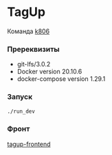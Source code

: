 # TagUp

Команда [k806](https://k806.ru/)

### Пререквизиты

- git-lfs/3.0.2
- Docker version 20.10.6
- docker-compose version 1.29.1

### Запуск

```bash
./run_dev
```

### Фронт

[tagup-frontend](https://github.com/k806house/tagup-frontend)